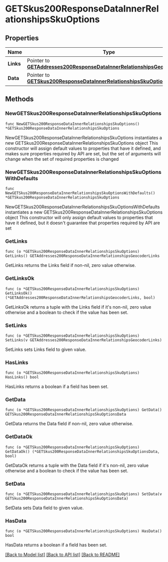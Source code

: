 # GETSkus200ResponseDataInnerRelationshipsSkuOptions

## Properties

Name | Type | Description | Notes
------------ | ------------- | ------------- | -------------
**Links** | Pointer to [**GETAddresses200ResponseDataInnerRelationshipsGeocoderLinks**](GETAddresses200ResponseDataInnerRelationshipsGeocoderLinks.md) |  | [optional] 
**Data** | Pointer to [**GETSkus200ResponseDataInnerRelationshipsSkuOptionsData**](GETSkus200ResponseDataInnerRelationshipsSkuOptionsData.md) |  | [optional] 

## Methods

### NewGETSkus200ResponseDataInnerRelationshipsSkuOptions

`func NewGETSkus200ResponseDataInnerRelationshipsSkuOptions() *GETSkus200ResponseDataInnerRelationshipsSkuOptions`

NewGETSkus200ResponseDataInnerRelationshipsSkuOptions instantiates a new GETSkus200ResponseDataInnerRelationshipsSkuOptions object
This constructor will assign default values to properties that have it defined,
and makes sure properties required by API are set, but the set of arguments
will change when the set of required properties is changed

### NewGETSkus200ResponseDataInnerRelationshipsSkuOptionsWithDefaults

`func NewGETSkus200ResponseDataInnerRelationshipsSkuOptionsWithDefaults() *GETSkus200ResponseDataInnerRelationshipsSkuOptions`

NewGETSkus200ResponseDataInnerRelationshipsSkuOptionsWithDefaults instantiates a new GETSkus200ResponseDataInnerRelationshipsSkuOptions object
This constructor will only assign default values to properties that have it defined,
but it doesn't guarantee that properties required by API are set

### GetLinks

`func (o *GETSkus200ResponseDataInnerRelationshipsSkuOptions) GetLinks() GETAddresses200ResponseDataInnerRelationshipsGeocoderLinks`

GetLinks returns the Links field if non-nil, zero value otherwise.

### GetLinksOk

`func (o *GETSkus200ResponseDataInnerRelationshipsSkuOptions) GetLinksOk() (*GETAddresses200ResponseDataInnerRelationshipsGeocoderLinks, bool)`

GetLinksOk returns a tuple with the Links field if it's non-nil, zero value otherwise
and a boolean to check if the value has been set.

### SetLinks

`func (o *GETSkus200ResponseDataInnerRelationshipsSkuOptions) SetLinks(v GETAddresses200ResponseDataInnerRelationshipsGeocoderLinks)`

SetLinks sets Links field to given value.

### HasLinks

`func (o *GETSkus200ResponseDataInnerRelationshipsSkuOptions) HasLinks() bool`

HasLinks returns a boolean if a field has been set.

### GetData

`func (o *GETSkus200ResponseDataInnerRelationshipsSkuOptions) GetData() GETSkus200ResponseDataInnerRelationshipsSkuOptionsData`

GetData returns the Data field if non-nil, zero value otherwise.

### GetDataOk

`func (o *GETSkus200ResponseDataInnerRelationshipsSkuOptions) GetDataOk() (*GETSkus200ResponseDataInnerRelationshipsSkuOptionsData, bool)`

GetDataOk returns a tuple with the Data field if it's non-nil, zero value otherwise
and a boolean to check if the value has been set.

### SetData

`func (o *GETSkus200ResponseDataInnerRelationshipsSkuOptions) SetData(v GETSkus200ResponseDataInnerRelationshipsSkuOptionsData)`

SetData sets Data field to given value.

### HasData

`func (o *GETSkus200ResponseDataInnerRelationshipsSkuOptions) HasData() bool`

HasData returns a boolean if a field has been set.


[[Back to Model list]](../README.md#documentation-for-models) [[Back to API list]](../README.md#documentation-for-api-endpoints) [[Back to README]](../README.md)


